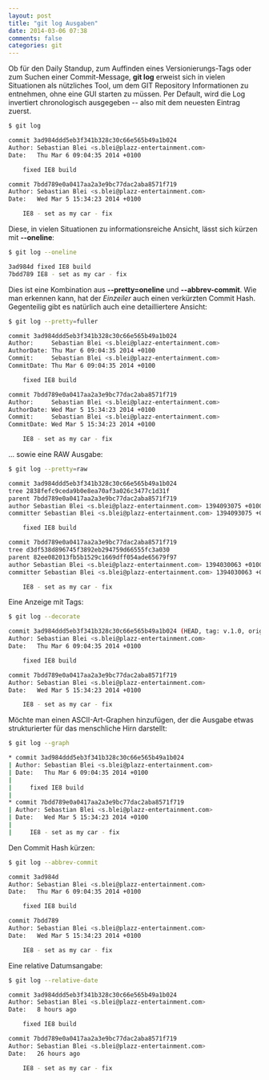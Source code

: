 ```yaml
---
layout: post
title: "git log Ausgaben"
date: 2014-03-06 07:38
comments: false
categories: git
---
```


Ob für den Daily Standup, zum Auffinden eines Versionierungs-Tags oder zum Suchen einer Commit-Message, **git log** erweist sich in vielen Situationen als nützliches Tool, um dem GIT Repository Informationen zu entnehmen, ohne eine GUI starten zu müssen. Per Default, wird die Log invertiert chronologisch ausgegeben -- also mit dem neuesten Eintrag zuerst.

<!-- more -->

```sh
$ git log

commit 3ad984ddd5eb3f341b328c30c66e565b49a1b024
Author: Sebastian Blei <s.blei@plazz-entertainment.com>
Date:   Thu Mar 6 09:04:35 2014 +0100

    fixed IE8 build

commit 7bdd789e0a0417aa2a3e9bc77dac2aba8571f719
Author: Sebastian Blei <s.blei@plazz-entertainment.com>
Date:   Wed Mar 5 15:34:23 2014 +0100

    IE8 - set as my car - fix
```

Diese, in vielen Situationen zu informationsreiche Ansicht, lässt sich kürzen mit **--oneline**:

```sh
$ git log --oneline

3ad984d fixed IE8 build
7bdd789 IE8 - set as my car - fix
```

Dies ist eine Kombination aus **--pretty=oneline** und **--abbrev-commit**. Wie man erkennen kann, hat der *Einzeiler* auch einen verkürzten Commit Hash. Gegenteilig gibt es natürlich auch eine detailliertere Ansicht:

```sh
$ git log --pretty=fuller

commit 3ad984ddd5eb3f341b328c30c66e565b49a1b024
Author:     Sebastian Blei <s.blei@plazz-entertainment.com>
AuthorDate: Thu Mar 6 09:04:35 2014 +0100
Commit:     Sebastian Blei <s.blei@plazz-entertainment.com>
CommitDate: Thu Mar 6 09:04:35 2014 +0100

    fixed IE8 build

commit 7bdd789e0a0417aa2a3e9bc77dac2aba8571f719
Author:     Sebastian Blei <s.blei@plazz-entertainment.com>
AuthorDate: Wed Mar 5 15:34:23 2014 +0100
Commit:     Sebastian Blei <s.blei@plazz-entertainment.com>
CommitDate: Wed Mar 5 15:34:23 2014 +0100

    IE8 - set as my car - fix
```

... sowie eine RAW Ausgabe:

```sh
$ git log --pretty=raw

commit 3ad984ddd5eb3f341b328c30c66e565b49a1b024
tree 2838fefc9ceda9b0e8ea70af3a026c3477c1d31f
parent 7bdd789e0a0417aa2a3e9bc77dac2aba8571f719
author Sebastian Blei <s.blei@plazz-entertainment.com> 1394093075 +0100
committer Sebastian Blei <s.blei@plazz-entertainment.com> 1394093075 +0100

    fixed IE8 build

commit 7bdd789e0a0417aa2a3e9bc77dac2aba8571f719
tree d3df538d896745f3892eb294759d66555fc3a030
parent 82ee082013fb5b1529c1669dff054ade65679f97
author Sebastian Blei <s.blei@plazz-entertainment.com> 1394030063 +0100
committer Sebastian Blei <s.blei@plazz-entertainment.com> 1394030063 +0100

    IE8 - set as my car - fix
```


Eine Anzeige mit Tags:

```sh
$ git log --decorate

commit 3ad984ddd5eb3f341b328c30c66e565b49a1b024 (HEAD, tag: v.1.0, origin/master, origin/dev, origin/HEAD, master, dev)
Author: Sebastian Blei <s.blei@plazz-entertainment.com>
Date:   Thu Mar 6 09:04:35 2014 +0100

    fixed IE8 build

commit 7bdd789e0a0417aa2a3e9bc77dac2aba8571f719
Author: Sebastian Blei <s.blei@plazz-entertainment.com>
Date:   Wed Mar 5 15:34:23 2014 +0100

    IE8 - set as my car - fix
```

Möchte man einen ASCII-Art-Graphen hinzufügen, der die Ausgabe etwas strukturierter für das menschliche Hirn darstellt:

```sh
$ git log --graph

* commit 3ad984ddd5eb3f341b328c30c66e565b49a1b024
| Author: Sebastian Blei <s.blei@plazz-entertainment.com>
| Date:   Thu Mar 6 09:04:35 2014 +0100
| 
|     fixed IE8 build
|  
* commit 7bdd789e0a0417aa2a3e9bc77dac2aba8571f719
| Author: Sebastian Blei <s.blei@plazz-entertainment.com>
| Date:   Wed Mar 5 15:34:23 2014 +0100
| 
|     IE8 - set as my car - fix
```

Den Commit Hash kürzen:

```sh
$ git log --abbrev-commit

commit 3ad984d
Author: Sebastian Blei <s.blei@plazz-entertainment.com>
Date:   Thu Mar 6 09:04:35 2014 +0100

    fixed IE8 build

commit 7bdd789
Author: Sebastian Blei <s.blei@plazz-entertainment.com>
Date:   Wed Mar 5 15:34:23 2014 +0100

    IE8 - set as my car - fix
```

Eine relative Datumsangabe:

```sh
$ git log --relative-date

commit 3ad984ddd5eb3f341b328c30c66e565b49a1b024
Author: Sebastian Blei <s.blei@plazz-entertainment.com>
Date:   8 hours ago

    fixed IE8 build

commit 7bdd789e0a0417aa2a3e9bc77dac2aba8571f719
Author: Sebastian Blei <s.blei@plazz-entertainment.com>
Date:   26 hours ago

    IE8 - set as my car - fix
```